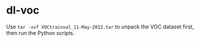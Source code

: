 # dl-voc

Use `tar -xvf VOCtrainval_11-May-2012.tar` to unpack the VOC dataset first,
then run the Python scripts.
